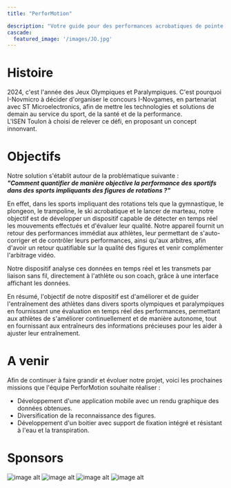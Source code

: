 ```yaml
---
title: "PerforMotion"

description: "Votre guide pour des performances acrobatiques de pointe."
cascade:
  featured_image: '/images/JO.jpg'
---
```


# Histoire

2024, c'est l'année des Jeux Olympiques et Paralympiques. C'est pourquoi I-Novmicro à décider d'organiser le concours I-Novgames, en partenariat avec ST Microelectronics, afin de mettre les technologies et solutions de demain au service du sport, de la santé et de la performance.  
L'ISEN Toulon à choisi de relever ce défi, en proposant un concept innonvant.

# Objectifs

Notre solution s'établit autour de la problématique suivante :  
***"Comment quantifier de manière objective la performance des sportifs dans des sports impliquants des figures de rotations ?"***  

En effet, dans les sports impliquant des rotations tels que la gymnastique, le plongeon, le trampoline, le ski acrobatique et le lancer de marteau, notre objectif est de développer un dispositif capable de détecter en temps réel les mouvements effectués et d'évaluer leur qualité. Notre appareil fournit un retour des performances immédiat aux athlètes, leur permettant de s'auto-corriger et de contrôler leurs performances, ainsi qu'aux arbitres, afin d'avoir un retour quatifiable sur la qualité des figures et venir complémenter l'arbitrage vidéo.  

Notre dispositif analyse ces données en temps réel et les transmets par liaison sans fil, directement à l'athlète ou son coach, grâce à une interface affichant les données.  

En résumé, l'objectif de notre dispositif est d'améliorer et de guider l'entraînement des athlètes dans divers sports olympiques et paralympiques en fournissant une évaluation en temps réel des performances, permettant aux athlètes de s'améliorer continuellement et de manière autonome, tout en fournissant aux entraîneurs des informations précieuses pour les aider à ajuster leur entraînement. 

# A venir

Afin de continuer à faire grandir et évoluer notre projet, voici les prochaines missions que l'équipe PerforMotion souhaite réaliser :  

- Développement d'une application mobile avec un rendu graphique des données obtenues.  
- Diversification de la reconnaissance des figures.  
- Développement d'un boitier avec support de fixation intégré et résistant à l'eau et la transpiration.  


# Sponsors
![image alt](/images/isen_logo.png) ![image alt](/images/inovmicro_logo.png) ![image alt](/images/st_logo.jpg) ![image alt](/images/paca_logo.jpg)